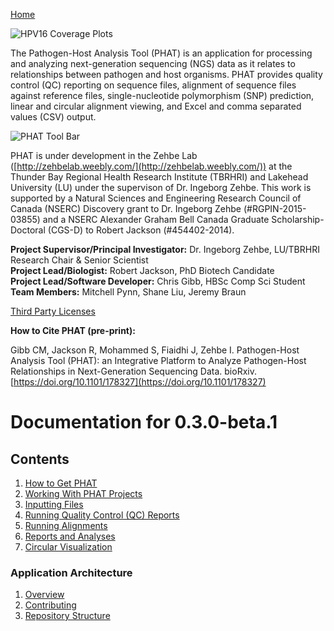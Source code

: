 [Home](https://chgibb.github.io/PHATDocs/)

![HPV16 Coverage Plots](https://chgibb.github.io//PHATDocs/docs/releases/0.1.0-beta.1/covHPV16white.png)

The Pathogen-Host Analysis Tool (PHAT) is an application for processing and analyzing next-generation sequencing (NGS) data as it relates to relationships between pathogen and host organisms. PHAT provides quality control (QC) reporting on sequence files, alignment of sequence files against reference files, single-nucleotide polymorphism (SNP) prediction, linear and circular alignment viewing, and Excel and comma separated values (CSV) output.

![PHAT Tool Bar](https://chgibb.github.io//PHATDocs/docs/releases/0.3.0-beta.1/PHATtoolbar.png)

PHAT is under development in the Zehbe Lab ([http://zehbelab.weebly.com/](http://zehbelab.weebly.com/)) at the Thunder Bay Regional Health Research Institute (TBRHRI) and Lakehead University (LU) under the supervison of Dr. Ingeborg Zehbe. This work is supported by a Natural Sciences and Engineering Research Council of Canada (NSERC) Discovery grant to Dr. Ingeborg Zehbe (#RGPIN-2015-03855) and a NSERC Alexander Graham Bell Canada Graduate Scholarship-Doctoral (CGS-D) to Robert Jackson (#454402-2014).

**Project Supervisor/Principal Investigator:** Dr. Ingeborg Zehbe, LU/TBRHRI Research Chair & Senior Scientist    
**Project Lead/Biologist:** Robert Jackson, PhD Biotech Candidate    
**Project Lead/Software Developer:** Chris Gibb, HBSc Comp Sci Student  
**Team Members:** Mitchell Pynn, Shane Liu, Jeremy Braun

[Third Party Licenses](https://chgibb.github.io/PHATDocs/docs/releases/0.3.0-beta.1/thirdParty)

**How to Cite PHAT (pre-print):**

Gibb CM, Jackson R, Mohammed S, Fiaidhi J, Zehbe I. Pathogen-Host Analysis Tool (PHAT): an Integrative Platform to Analyze Pathogen-Host Relationships in Next-Generation Sequencing Data. bioRxiv. [https://doi.org/10.1101/178327](https://doi.org/10.1101/178327)

# Documentation for 0.3.0-beta.1
## Contents
1. [How to Get PHAT](https://chgibb.github.io/PHATDocs/docs/releases/0.3.0-beta.1/howToGetPHAT)
2. [Working With PHAT Projects](https://chgibb.github.io/PHATDocs/docs/releases/0.3.0-beta.1/projects)
3. [Inputting Files](https://chgibb.github.io/PHATDocs/docs/releases/0.3.0-beta.1/inputtingFiles)
4. [Running Quality Control (QC) Reports](https://chgibb.github.io/PHATDocs/docs/releases/0.3.0-beta.1/QCReports)
5. [Running Alignments](https://chgibb.github.io/PHATDocs/docs/releases/0.3.0-beta.1/runningAlignments)
6. [Reports and Analyses](https://chgibb.github.io/PHATDocs/docs/releases/0.3.0-beta.1/reportsAndAnalyses)
7. [Circular Visualization](https://chgibb.github.io/PHATDocs/docs/releases/0.3.0-beta.1/circularVisualization)

### Application Architecture
1. [Overview](https://chgibb.github.io/PHATDocs/docs/releases/0.3.0-beta.1/archOverview)
2. [Contributing](https://chgibb.github.io/PHATDocs/docs/releases/0.3.0-beta.1/contributingGuide)
3. [Repository Structure](https://chgibb.github.io/PHATDocs/docs/releases/0.3.0-beta.1/repoStructure)
